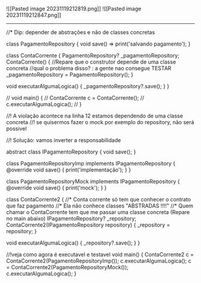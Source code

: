 
![[Pasted image 20231119212819.png]]
![[Pasted image 20231119212847.png]]

-------------------------------------------------------------------------------------------------

//* Dip: depender de abstrações e não de classes concretas

class PagamentoRepository {
  void save() => print('salvando pagamento');
}

class ContaCorrente {
  PagamentoRepository? _pagamentoRepository;
  ContaCorrente() {
    //Repare que o construtor depende de uma classe concreta
    //qual o problema disso? : a gente nao consegue TESTAR
    _pagamentoRepository = PagamentoRepository();
  }

  void executarAlgumaLogica() {
    _pagamentoRepository?.save();
  }
}

// void main() {
//   ContaCorrente c = ContaCorrente();
//   c.executarAlgumaLogica();
// }

//! A violação acontece na linha 12 estamos dependendo de uma classe concreta
//! se quisermos fazer o mock por exemplo do repository, não será possivel

//! Solução: vamos inverter a responsabilidade

abstract class IPagamentoRepository {
  void save();
}

class PagamentoRepositoryImp implements IPagamentoRepository {
  @override
  void save() {
    print('implementação');
  }
}

class PagamentoRepositoryMock implements IPagamentoRepository {
  @override
  void save() {
    print('mock');
  }
}

class ContaCorrente2 {
  //* Conta corrente só tem que conhecer o contrato que faz pagamento
  //* Ela não conhece classes "ABSTRADAS !!!!"
  //* Quem chamar o ContaCorrente tem que me passar uma classe concreta (Repare no main abaixo)
  IPagamentoRepository? _repository;
  ContaCorrente2(IPagamentoRepository repository) {
    _repository = repository;
  }

  void executarAlgumaLogica() {
    _repository?.save();
  }
}

//!veja como agora é executavel e testavel
void main() {
  ContaCorrente2 c = ContaCorrente2(PagamentoRepositoryImp());
  c.executarAlgumaLogica();
  c = ContaCorrente2(PagamentoRepositoryMock());
  c.executarAlgumaLogica();
}